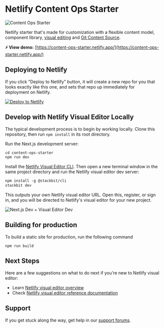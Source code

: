 # Netlify Content Ops Starter

![Content Ops Starter](https://assets.stackbit.com/docs/content-ops-starter-thumb.png)

Netlify starter that's made for customization with a flexible content model, component library, [visual editing](https://docs.netlify.com/visual-editor/overview/) and [Git Content Source](https://docs.netlify.com/create/content-sources/git/).

**⚡ View demo:** [https://content-ops-starter.netlify.app/](https://content-ops-starter.netlify.app/)

## Deploying to Netlify

If you click "Deploy to Netlify" button, it will create a new repo for you that looks exactly like this one, and sets that repo up immediately for deployment on Netlify.

[![Deploy to Netlify](https://www.netlify.com/img/deploy/button.svg)](https://app.netlify.com/start/deploy?repository=https://github.com/netlify-templates/content-ops-starter)

## Develop with Netlify Visual Editor Locally

The typical development process is to begin by working locally. Clone this repository, then run `npm install` in its root directory.

Run the Next.js development server:

```txt
cd content-ops-starter
npm run dev
```

Install the [Netlify Visual Editor CLI](https://www.npmjs.com/package/@stackbit/cli). Then open a new terminal window in the same project directory and run the Netlify visual editor dev server:

```txt
npm install -g @stackbit/cli
stackbit dev
```

This outputs your own Netlify visual editor URL. Open this, register, or sign in, and you will be directed to Netlify's visual editor for your new project.

![Next.js Dev + Visual Editor Dev](https://assets.stackbit.com/docs/next-dev-stackbit-dev.png)

## Building for production

To build a static site for production, run the following command

```shell
npm run build
```

## Next Steps

Here are a few suggestions on what to do next if you're new to Netlify visual editor:

-   Learn [Netlify visual editor overview](https://docs.netlify.com/visual-editor/visual-editing/)
-   Check [Netlify visual editor reference documentation](https://visual-editor-reference.netlify.com/)

## Support

If you get stuck along the way, get help in our [support forums](https://answers.netlify.com/).
